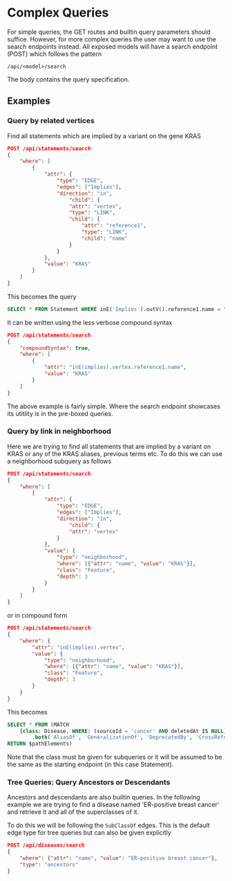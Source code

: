 # Complex Queries

For simple queries, the GET routes and builtin query parameters should suffice. However, for more
complex queries the user may want to use the search endpoints instead. All exposed models will
have a search endpoint (POST) which follows the pattern

```text
/api/<model>/search
```

The body contains the query specification.


## Examples

### Query by related vertices

Find all statements which are implied by a variant on the gene KRAS

```json
POST /api/statements/search
{
    "where": [
        {
            "attr": {
                "type": "EDGE",
                "edges": ["Implies"],
                "direction": "in",
                    "child": {
                    "attr": "vertex",
                    "type": "LINK",
                    "child": {
                        "attr": "reference1",
                        "type": "LINK",
                        "child": "name"
                    }
                }
            },
            "value": "KRAS"
        }
    ]
}
```

This becomes the query

```SQL
SELECT * FROM Statement WHERE inE('Implies').outV().reference1.name = "KRAS"
```

It can be written using the less verbose compound syntax

```json
POST /api/statements/search
{
    "compoundSyntax": true,
    "where": [
        {
            "attr": "inE(implies).vertex.reference1.name",
            "value": "KRAS"
        }
    ]
}
```

The above example is fairly simple. Where the search endpoint showcases its utitlity is in the pre-boxed queries.

### Query by link in neighborhood

Here we are trying to find all statements that are implied by a variant on KRAS or any of the KRAS aliases, previous terms etc.
To do this we can use a neighborhood subquery as follows

```json
POST /api/statements/search
{
    "where": [
        {
            "attr": {
                "type": "EDGE",
                "edges": ["Implies"],
                "direction": "in",
                    "child": {
                    "attr": "vertex"
                }
            },
            "value": {
                "type": "neighborhood",
                "where": [{"attr": "name", "value": "KRAS"}],
                "class": "Feature",
                "depth": 3
            }
        }
    ]
}
```

or in compound form

```json
POST /api/statements/search
{
    "where": {
        "attr": "inE(implies).vertex",
        "value": {
            "type": "neighborhood",
            "where": [{"attr": "name", "value": "KRAS"}],
            "class": "Feature",
            "depth": 3
        }
    }
}
```

This becomes

```SQL
SELECT * FROM (MATCH
    {class: Disease, WHERE: (sourceId = 'cancer' AND deletedAt IS NULL)}
        .both('AliasOf', 'GeneralizationOf', 'DeprecatedBy', 'CrossReferenceOf', 'ElementOf'){WHILE: ($depth < 3)}
RETURN $pathElements)
```

Note that the class must be given for subqueries or it will be assumed to be the same as the starting
endpoint (in this case Statement).

### Tree Queries: Query Ancestors or Descendants

Ancestors and descendants are also builtin queries. In the following example we are trying
to find a disease named 'ER-positive breast cancer' and retrieve it and all of the superclasses of it.

To do this we will be following the `SubClassOf` edges. This is the default edge type for
tree queries but can also be given explicitly

```json
POST /api/diseases/search
{
    "where": {"attr": "name", "value": "ER-positive breast cancer"},
    "type": "ancestors"
}
```
